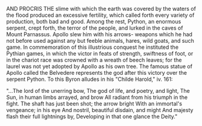 AND PROCRIS
  THE slime with which the earth was covered by the waters of the
  flood produced an excessive fertility, which called forth every
  variety of production, both bad and good. Among the rest, Python, an
  enormous serpent, crept forth, the terror of the people, and lurked in
  the caves of Mount Parnassus. Apollo slew him with his arrows- weapons
  which he had not before used against any but feeble animals, hares,
  wild goats, and such game. In commemoration of this illustrious
  conquest he instituted the Pythian games, in which the victor in feats
  of strength, swiftness of foot, or in the chariot race was crowned
  with a wreath of beech leaves; for the laurel was not yet adopted by
  Apollo as his own tree.
  The famous statue of Apollo called the Belvedere represents the
  god after this victory over the serpent Python. To this Byron
  alludes in his "Childe Harold," iv. 161:

  "...The lord of the unerring bow,
  The god of life, and poetry, and light,
  The Sun, in human limbs arrayed, and brow
  All radiant from his triumph in the fight.
  The shaft has just been shot; the arrow bright
  With an immortal's vengeance; in his eye
  And nostril, beautiful disdain, and might
  And majesty flash their full lightnings by,
  Developing in that one glance the Deity."